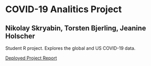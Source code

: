 # COVID-19 Analitics Project
## Nikolay Skryabin, Torsten Bjerling, Jeanine Holscher
Student R project. Explores the global and US COVID-19 data.

[Deployed Project Report](https://nick404s.github.io/R-group-project-2/)
